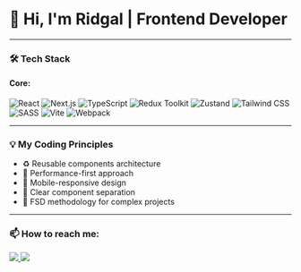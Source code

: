 # 👋 Hi, I'm Ridgal | Frontend Developer

---

### 🛠 Tech Stack

#### Core:
![React](https://img.shields.io/badge/React-61DAFB?style=for-the-badge&logo=react&logoColor=white)
![Next.js](https://img.shields.io/badge/Next.js-000000?style=for-the-badge&logo=nextdotjs&logoColor=white)
![TypeScript](https://img.shields.io/badge/TypeScript-3178C6?style=for-the-badge&logo=typescript&logoColor=white)
![Redux Toolkit](https://img.shields.io/badge/Redux_Toolkit-764ABC?style=for-the-badge&logo=redux&logoColor=white)
![Zustand](https://img.shields.io/badge/Zustand-000?style=for-the-badge)
![Tailwind CSS](https://img.shields.io/badge/Tailwind_CSS-06B6D4?style=for-the-badge&logo=tailwindcss&logoColor=white)
![SASS](https://img.shields.io/badge/SASS-CC6699?style=for-the-badge&logo=sass&logoColor=white)
![Vite](https://img.shields.io/badge/Vite-646CFF?style=for-the-badge&logo=vite&logoColor=white)
![Webpack](https://img.shields.io/badge/Webpack-8DD6F9?style=for-the-badge&logo=webpack&logoColor=black)

---

### 💡 My Coding Principles

- ♻️ Reusable components architecture
- 🚀 Performance-first approach
- 📱 Mobile-responsive design
- 🧩 Clear component separation
- 📁 FSD methodology for complex projects

---

### 📫 How to reach me:

<p align="left">
  <a href="mailto:planetstoun@mail.ru">
    <img src="https://img.shields.io/badge/Email_me-D14836?style=for-the-badge&logo=gmail&logoColor=white" />
  </a>
  <a href="https://t.me/somalinsky">
    <img src="https://img.shields.io/badge/Write_on_Telegram-2CA5E0?style=for-the-badge&logo=telegram&logoColor=white" />
  </a>
</p>



